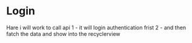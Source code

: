 # Login

Hare i will work to call api 
    1 - it will login authentication frist 
    2 - and then fatch the data and show into the recyclerview
